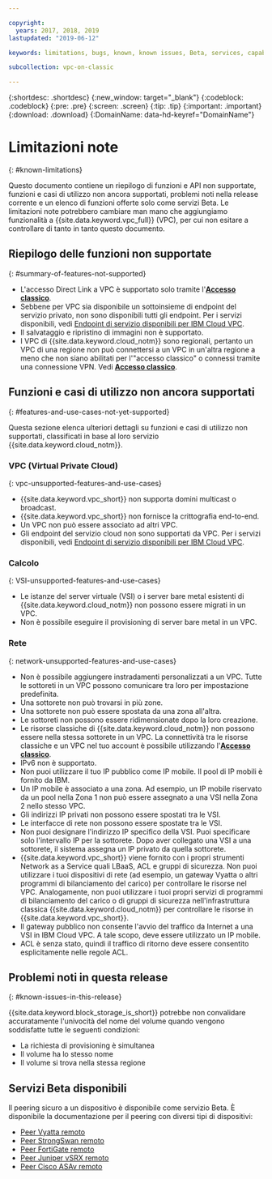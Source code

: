 ```yaml
---

copyright:
  years: 2017, 2018, 2019
lastupdated: "2019-06-12"

keywords: limitations, bugs, known, known issues, Beta, services, capabilities, use cases

subcollection: vpc-on-classic

---
```


{:shortdesc: .shortdesc}
{:new_window: target="_blank"}
{:codeblock: .codeblock}
{:pre: .pre}
{:screen: .screen}
{:tip: .tip}
{:important: .important}
{:download: .download}
{:DomainName: data-hd-keyref="DomainName"}

# Limitazioni note
{: #known-limitations}

Questo documento contiene un riepilogo di funzioni e API non supportate, funzioni e casi di utilizzo non ancora supportati, problemi noti nella release corrente e un elenco di funzioni offerte solo come servizi Beta. Le limitazioni note potrebbero cambiare man mano che aggiungiamo funzionalità a {{site.data.keyword.vpc_full}} (VPC), per cui non esitare a controllare di tanto in tanto questo documento.

## Riepilogo delle funzioni non supportate
{: #summary-of-features-not-supported}

* L'accesso Direct Link a VPC è supportato solo tramite l'[**Accesso classico**](/docs/vpc-on-classic?topic=vpc-on-classic-setting-up-access-to-your-classic-infrastructure-from-vpc).
* Sebbene per VPC sia disponibile un sottoinsieme di endpoint del servizio privato, non sono disponibili tutti gli endpoint. Per i servizi disponibili, vedi [Endpoint di servizio disponibili per IBM Cloud VPC](/docs/vpc-on-classic?topic=vpc-on-classic-service-endpoints-available-for-ibm-cloud-vpc).
* Il salvataggio e ripristino di immagini non è supportato.
* I VPC di {{site.data.keyword.cloud_notm}} sono regionali, pertanto un VPC di una regione non può connettersi a un VPC in un'altra regione a meno che non siano abilitati per l'"accesso classico" o connessi tramite una connessione VPN. Vedi [**Accesso classico**](/docs/vpc-on-classic?topic=vpc-on-classic-setting-up-access-to-your-classic-infrastructure-from-vpc).

## Funzioni e casi di utilizzo non ancora supportati
{: #features-and-use-cases-not-yet-supported}

Questa sezione elenca ulteriori dettagli su funzioni e casi di utilizzo non supportati, classificati in base al loro servizio {{site.data.keyword.cloud_notm}}.

### VPC (Virtual Private Cloud)
{: vpc-unsupported-features-and-use-cases}

* {{site.data.keyword.vpc_short}} non supporta domini multicast o broadcast.
* {{site.data.keyword.vpc_short}} non fornisce la crittografia end-to-end.
* Un VPC non può essere associato ad altri VPC.
* Gli endpoint del servizio cloud non sono supportati da VPC. Per i servizi disponibili, vedi [Endpoint di servizio disponibili per IBM Cloud VPC](/docs/vpc-on-classic?topic=vpc-on-classic-service-endpoints-available-for-ibm-cloud-vpc).

### Calcolo
{: VSI-unsupported-features-and-use-cases}

* Le istanze del server virtuale (VSI) o i server bare metal esistenti di {{site.data.keyword.cloud_notm}} non possono essere migrati in un VPC.
* Non è possibile eseguire il provisioning di server bare metal in un VPC.

### Rete
{: network-unsupported-features-and-use-cases}

* Non è possibile aggiungere instradamenti personalizzati a un VPC. Tutte le sottoreti in un VPC possono comunicare tra loro per impostazione predefinita.
* Una sottorete non può trovarsi in più zone.
* Una sottorete non può essere spostata da una zona all'altra.
* Le sottoreti non possono essere ridimensionate dopo la loro creazione.
* Le risorse classiche di {{site.data.keyword.cloud_notm}} non possono essere nella stessa sottorete in un VPC. La connettività tra le risorse classiche e un VPC nel tuo account è possibile utilizzando l'[**Accesso classico**](/docs/vpc-on-classic?topic=vpc-on-classic-setting-up-access-to-your-classic-infrastructure-from-vpc).
* IPv6 non è supportato.
* Non puoi utilizzare il tuo IP pubblico come IP mobile. Il pool di IP mobili è fornito da IBM.
* Un IP mobile è associato a una zona. Ad esempio, un IP mobile riservato da un pool nella Zona 1 non può essere assegnato a una VSI nella Zona 2 nello stesso VPC.
* Gli indirizzi IP privati non possono essere spostati tra le VSI.
* Le interfacce di rete non possono essere spostate tra le VSI.
* Non puoi designare l'indirizzo IP specifico della VSI. Puoi specificare solo l'intervallo IP per la sottorete. Dopo aver collegato una VSI a una sottorete, il sistema assegna un IP privato da quella sottorete.
* {{site.data.keyword.vpc_short}} viene fornito con i propri strumenti Network as a Service quali LBaaS, ACL e gruppi di sicurezza. Non puoi utilizzare i tuoi dispositivi di rete (ad esempio, un gateway Vyatta o altri programmi di bilanciamento del carico) per controllare le risorse nel VPC. Analogamente, non puoi utilizzare i tuoi propri servizi di programmi di bilanciamento del carico o di gruppi di sicurezza nell'infrastruttura classica {{site.data.keyword.cloud_notm}} per controllare le risorse in {{site.data.keyword.vpc_short}}.
* Il gateway pubblico non consente l'avvio del traffico da Internet a una VSI in IBM Cloud VPC. A tale scopo, deve essere utilizzato un IP mobile.
* ACL è senza stato, quindi il traffico di ritorno deve essere consentito esplicitamente nelle regole ACL.

## Problemi noti in questa release
{: #known-issues-in-this-release}

{{site.data.keyword.block_storage_is_short}} potrebbe non convalidare accuratamente l'univocità del nome del volume quando vengono soddisfatte tutte le seguenti condizioni:

* La richiesta di provisioning è simultanea
* Il volume ha lo stesso nome
* Il volume si trova nella stessa regione

## Servizi Beta disponibili

Il peering sicuro a un dispositivo è disponibile come servizio Beta. È disponibile la documentazione per il peering con diversi tipi di dispositivi:

* [Peer Vyatta remoto](/docs/infrastructure/vpc-on-classic-network?topic=vpc-on-classic-network-creating-a-secure-connection-with-a-remote-vyatta-peer)
* [Peer StrongSwan remoto](/docs/infrastructure/vpc-on-classic-network?topic=vpc-on-classic-network-creating-a-secure-connection-with-a-remote-strongswan-peer)
* [Peer FortiGate remoto](/docs/infrastructure/vpc-on-classic-network?topic=vpc-on-classic-network-creating-a-secure-connection-with-a-remote-fortigate-peer)
* [Peer Juniper vSRX remoto](/docs/infrastructure/vpc-on-classic-network?topic=vpc-on-classic-network-creating-a-secure-connection-with-a-remote-juniper-vsrx-peer)
* [Peer Cisco ASAv remoto](/docs/infrastructure/vpc-on-classic-network?topic=vpc-on-classic-network-creating-a-secure-connection-with-a-remote-cisco-asav-peer)
